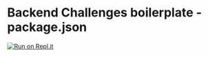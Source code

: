 # Backend Challenges boilerplate - package.json
[![Run on Repl.it](https://repl.it/badge/github/freeCodeCamp/boilerplate-npm)](https://replit.com/@stevehanphoto/boilerplate-npm#)
